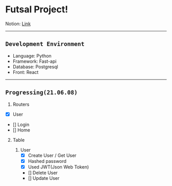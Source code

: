 # Futsal Project!

Notion: [Link](https://www.notion.so/Soccer-Project-01e576c578aa40e39996334fda224697)

---

## `Development Environment`

- Language: Python
- Framework: Fast-api
- Database: Postgresql
- Front: React

---

## `Progressing(21.06.08)`

1.  Routers

- [x] User
- [] Login
- [] Home

2. Table

   1. User
      - [x] Create User / Get User
      - [x] Hashed password
      - [x] Used JWT(Json Web Token)
      - [] Delete User
      - [] Update User
